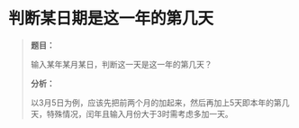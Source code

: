 # 判断某日期是这一年的第几天

> **题目：**
>
> 输入某年某月某日，判断这一天是这一年的第几天？
>
> **分析：**
>
> 以3月5日为例，应该先把前两个月的加起来，然后再加上5天即本年的第几天，特殊情况，闰年且输入月份大于3时需考虑多加一天。